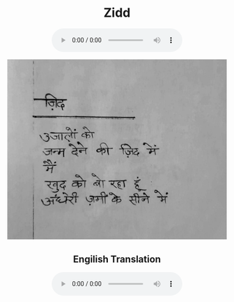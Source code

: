 <center>
<h1> Zidd </h1>
<figure>
    <audio
       controls
       src="./dadi_jidd.mp3">
          Your browser does not support the
          <code>audio</code> element.
    </audio>
</figure>

![](./3_jidd.jpg)

<h2> Engilish Translation </h2>
<figure>
    <audio
       controls
       src="./ashu_jidd.mp3">
          Your browser does not support the
          <code>audio</code> element.
    </audio>
</figure>


</center>

